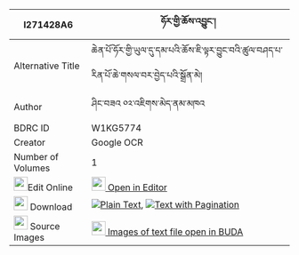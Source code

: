 |I271428A6|ཧོར་གྱི་ཆོས་འབྱུང་། 
| --- | --- 
|Alternative Title |ཆེན་པོ་ཧོར་གྱི་ཡུལ་དུ་དམ་པའི་ཆོས་ཇི་ལྟར་བྱུང་བའི་ཚུལ་བཤད་པ་རིན་པོ་ཆེ་གསལ་བར་བྱེད་པའི་སྒྲོན་མེ།
|Author| ཤིང་བཟའ ༠༢་འཇིགས་མེད་ནམ་མཁའ
|BDRC ID | W1KG5774
|Creator | Google OCR
|Number of Volumes| 1
|<img width="25" src="https://img.icons8.com/color/25/000000/edit-property.png">Edit Online| [<img width="25" src="https://avatars.githubusercontent.com/u/45091458?s=200&v=4"> Open in Editor](http://editor.openpecha.org/I271428A6)
|<img width="25" src="https://img.icons8.com/fluent/48/000000/download-2.png"/>  Download | [![](https://img.icons8.com/color/20/000000/txt.png)Plain Text](https://github.com/Openpecha/I271428A6/releases/download/v1/hor_gyi_chojung_plain_I271428A6.zip), [![](https://img.icons8.com/color/20/000000/txt.png)Text with Pagination](https://github.com/Openpecha/I271428A6/releases/download/v1/hor_gyi_chojung_pages_I271428A6.zip)
|<img width="25" src="https://img.icons8.com/plasticine/100/000000/pictures-folder.png"/>  Source Images | [<img width="25" src="https://library.bdrc.io/icons/BUDA-small.svg"> Images of text file open in BUDA](https://library.bdrc.io/show/bdr:W1KG5774)